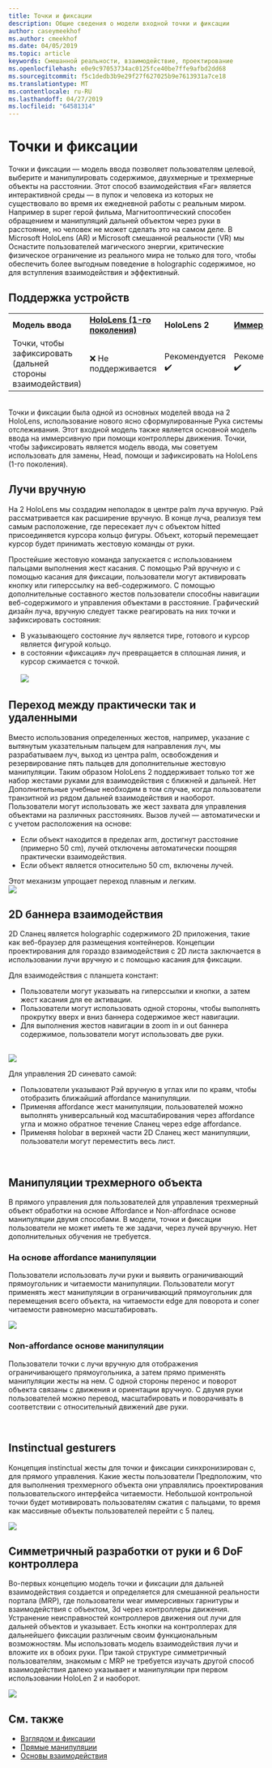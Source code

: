 ```yaml
---
title: Точки и фиксации
description: Общие сведения о модели входной точки и фиксации
author: caseymeekhof
ms.author: cmeekhof
ms.date: 04/05/2019
ms.topic: article
keywords: Смешанной реальности, взаимодействие, проектирование
ms.openlocfilehash: e0e9c97053734ac0125fce40be7ffe9afbd2dd68
ms.sourcegitcommit: f5c1dedb3b9e29f27f627025b9e7613931a7ce18
ms.translationtype: MT
ms.contentlocale: ru-RU
ms.lasthandoff: 04/27/2019
ms.locfileid: "64581314"
---
```

# <a name="point-and-commit"></a>Точки и фиксации
Точки и фиксации — модель ввода позволяет пользователям целевой, выберите и манипулировать содержимое, двухмерные и трехмерные объекты на расстоянии. Этот способ взаимодействия «Far» является интерактивной среды — в пупок и человека из которых не существовало во время их ежедневной работы с реальным миром. Например в super герой фильма, Магнитооптический способен обращением и манипуляций дальней объектом через руки в расстояние, но человек не может сделать это на самом деле. В Microsoft HoloLens (AR) и Microsoft смешанной реальности (VR) мы Оснастите пользователей магического энергии, критические физическое ограничение из реального мира не только для того, чтобы обеспечить более выгодным поведение в holographic содержимое, но для вступления взаимодействия и эффективный.

## <a name="device-support"></a>Поддержка устройств
<table>
    <colgroup>
    <col width="40%" />
    <col width="20%" />
    <col width="20%" />
    <col width="20%" />
    </colgroup>
    <tr>
        <td><strong>Модель ввода</strong></td>
        <td><a href="hololens-hardware-details.md"><strong>HoloLens (1-го поколения)</strong></a></td>
        <td><strong>HoloLens 2</strong></td>
        <td><a href="immersive-headset-hardware-details.md"><strong>Иммерсивную</strong></a></td>
    </tr>
     <tr>
        <td>Точки, чтобы зафиксировать (дальней стороны взаимодействия)</td>
        <td>❌ Не поддерживается</td>
        <td>Рекомендуется ✔️</td>
        <td>Рекомендуется ✔️</td>
    </tr>
</table>
<br>
Точки и фиксации была одной из основных моделей ввода на 2 HoloLens, использование нового ясно сформулированные Рука системы отслеживания. Этот входной модель также является основной модель ввода на иммерсивную при помощи контроллеры движения. Точки, чтобы зафиксировать является модель ввода, мы советуем использовать для замены, Head, помощи и зафиксировать на HoloLens (1-го поколения). 

## <a name="hand-rays"></a>Лучи вручную
На 2 HoloLens мы создадим неполадок в центре palm луча вручную. Рэй рассматривается как расширение вручную. В конце луча, реализуя тем самым расположение, где пересекает луч с объектом hitted присоединяется курсора кольцо фигуры. Объект, который перемещает курсор будет принимать жестовую команды от руки. 

Простейшие жестовую команда запускается с использованием пальцами выполнения жест касания. С помощью Рэй вручную и с помощью касания для фиксации, пользователи могут активировать кнопку или гиперссылку на веб-содержимого. С помощью дополнительные составного жестов пользователи способны навигации веб-содержимого и управления объектами в расстояние. Графический дизайн луча, вручную следует также реагировать на них точки и зафиксировать состояния: <br>
* В указывающего состояние луч является тире, готового и курсор является фигурой кольцо.
* в состоянии «фиксация» луч превращается в сплошная линия, и курсор сжимается с точкой.<br><br>
![](images/Hand-Rays-720px.jpg)<br>

## <a name="transition-between-near-and-far"></a>Переход между практически так и удаленными
Вместо использования определенных жестов, например, указание с вытянутым указательным пальцем для направления луч, мы разрабатываем луч, выход из центра palm, освобождения и резервирование пять пальцев для дополнительные жестовую манипуляции. Таким образом HoloLens 2 поддерживает только тот же набор жестами руками для взаимодействия с ближней и дальней. Нет Дополнительные учебные необходим в том случае, когда пользователи транзитной из рядом дальней взаимодействия и наоборот. Пользователи могут использовать же жест захвата для управления объектами на различных расстояниях. Вызов лучей — автоматически и с учетом расположения на основе: <br>
* Если объект находится в пределах arm, достигнут расстояние (примерно 50 cm), лучей отключены автоматически поощряя практически взаимодействия. 
* Если объект является относительно 50 cm, включены лучей.

Этот механизм упрощает переход плавным и легким.<br>
![](images/Transition-Between-Near-And-Far-720px.jpg)<br>

## <a name="2d-slate-interaction"></a>2D баннера взаимодействия
2D Сланец является holographic содержимого 2D приложения, такие как веб-браузер для размещения контейнеров. Концепции проектирования для гораздо взаимодействия с 2D листа заключается в использовании лучи вручную и с помощью касания для фиксации.<br>

Для взаимодействия с планшета констант:<br>

* Пользователи могут указывать на гиперссылки и кнопки, а затем жест касания для ее активации. 
* Пользователи могут использовать одной стороны, чтобы выполнять прокрутку вверх и вниз баннера содержимое жест навигации. 
* Для выполнения жестов навигации в zoom in и out баннера содержимое, пользователи могут использовать две руки.<br><br>

![](images/2D-Slate-Interaction-Far-720px.jpg)<br>

Для управления 2D синевато самой:<br>

* Пользователи указывают Рэй вручную в углах или по краям, чтобы отобразить ближайший affordance манипуляции. 
* Применяя affordance жест манипуляции, пользователей можно выполнять универсальный код масштабирования через affordance угла и можно обратное течение Сланец через edge affordance. 
* Применяя holobar в верхней части 2D Сланец жест манипуляции, пользователи могут переместить весь лист.<br>

<br>

## <a name="3d-object-manipulation"></a>Манипуляции трехмерного объекта
В прямого управления для пользователей для управления трехмерный объект обработки на основе Affordance и Non-affordnace основе манипуляции двумя способами. В модели, точки и фиксации пользователи не может иметь те же задачи, через лучей вручную. Нет дополнительных обучения не требуется.<br>

### <a name="affordance-based-manipulation"></a>На основе affordance манипуляции
Пользователи использовать лучи руки и выявить ограничивающий прямоугольник и читаемости манипуляции. Пользователи могут применять жест манипуляции в ограничивающий прямоугольник для перемещения всего объекта, на читаемости edge для поворота и coner читаемости равномерно масштабировать. <br>

![](images/3D-Object-Manipulation-Far-720px.jpg) <br>


### <a name="non-affordance-based-manipulation"></a>Non-affordance основе манипуляции
Пользователи точки с лучи вручную для отображения ограничивающего прямоугольника, а затем прямо применять манипуляции жесты на нем. С одной стороны перенос и поворот объекта связаны с движения и ориентации вручную. С двумя руки пользователей можно перевод, масштабировать и поворачивать в соответствии с относительный движений две руки.<br>

<br>

## <a name="instinctual-gesturers"></a>Instinctual gesturers
Концепция instinctual жесты для точки и фиксации синхронизирован с, для прямого управления. Какие жесты пользователи Предположим, что для выполнения трехмерного объекта они управлялись проектирования пользовательского интерфейса читаемости. Небольшой контрольной точки будет мотивировать пользователям сжатия с пальцами, то время как массивные объекты пользователей перейти с 5 палец.

![](images/Instinctual-Gestures-Far-720px.jpg)<br>

## <a name="symmetric-design-between-hands-and-6-dof-controller"></a>Симметричный разработки от руки и 6 DoF контроллера 
Во-первых концепцию модель точки и фиксации для дальней взаимодействия создается и определяется для смешанной реальности портала (MRP), где пользователи wear иммерсивных гарнитуры и взаимодействия с объектом, 3d через контроллеры движения. Устранение неисправностей контроллеров движения out лучи для дальней объектов и указывает. Есть кнопки на контроллерах для дальнейшего фиксации различным своим функциональным возможностям. Мы использовать модель взаимодействия лучи и вложите их в обоих руки. При такой структуре симметричный пользователям, знакомым с MRP не требуется изучать другой способ взаимодействия далеко указывает и манипуляции при первом использовании HoloLen 2 и наоборот.    

![](images/Symmetric-Design-For-Rays-720px.jpg)<br>


## <a name="see-also"></a>См. также
* [Взглядом и фиксации](gaze-and-commit.md)
* [Прямые манипуляции](direct-manipulation.md)
* [Основы взаимодействия](interaction-fundamentals.md)
